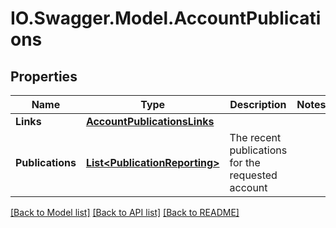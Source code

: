 # IO.Swagger.Model.AccountPublications
## Properties

Name | Type | Description | Notes
------------ | ------------- | ------------- | -------------
**Links** | [**AccountPublicationsLinks**](AccountPublicationsLinks.md) |  | 
**Publications** | [**List&lt;PublicationReporting&gt;**](PublicationReporting.md) | The recent publications for the requested account | 

[[Back to Model list]](../README.md#documentation-for-models) [[Back to API list]](../README.md#documentation-for-api-endpoints) [[Back to README]](../README.md)

